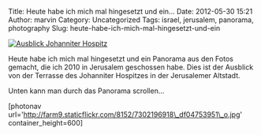Title: Heute habe ich mich mal hingesetzt und ein...
Date: 2012-05-30 15:21
Author: marvin
Category: Uncategorized
Tags: israel, jerusalem, panorama, photography
Slug: heute-habe-ich-mich-mal-hingesetzt-und-ein

[![Ausblick Johanniter
Hospitz](http://farm9.staticflickr.com/8152/7302196918_d5d7458286_c.jpg)](http://www.flickr.com/photos/marvinxsteadfast/7302196918/ "Ausblick Johanniter Hospitz by marvinxsteadfast, on Flickr, via Patr")

Heute habe ich mich mal hingesetzt und ein Panorama aus den Fotos
gemacht, die ich 2010 in Jerusalem geschossen habe. Dies ist der
Ausblick von der Terrasse des Johanniter Hospitzes in der Jerusalemer
Altstadt.

Unten kann man durch das Panorama scrollen...

[photonav
url='http://farm9.staticflickr.com/8152/7302196918\_df04753951\_o.jpg'
container\_height=600]

